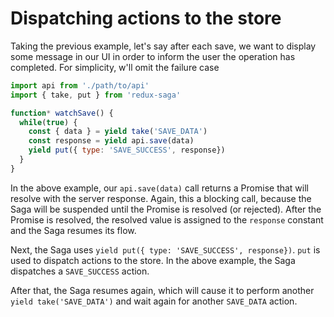 # Dispatching actions to the store

Taking the previous example, let's say after each save, we want to display some message in our
UI in order to inform the user the operation has completed. For simplicity, w'll omit the failure case

```javascript
import api from './path/to/api'
import { take, put } from 'redux-saga'

function* watchSave() {
  while(true) {
    const { data } = yield take('SAVE_DATA')
    const response = yield api.save(data)
    yield put({ type: 'SAVE_SUCCESS', response})
  }
}
```

In the above example, our `api.save(data)` call returns a Promise that will resolve with the
server response. Again, this a blocking call, because the Saga will be suspended until the Promise
is resolved (or rejected). After the Promise is resolved, the resolved value is assigned to the `response`
constant and the Saga resumes its flow.

Next, the Saga uses `yield put({ type: 'SAVE_SUCCESS', response})`. `put` is used to dispatch
actions to the store. In the above example, the Saga dispatches a `SAVE_SUCCESS` action.

After that, the Saga resumes again, which will cause it to perform another `yield take('SAVE_DATA')` and
wait again for another `SAVE_DATA` action.
